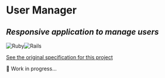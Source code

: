 # User Manager

## _Responsive application to manage users_

![Ruby](https://img.shields.io/badge/ruby-%23CC342D.svg?style=for-the-badge&logo=ruby&logoColor=white)![Rails](https://img.shields.io/badge/rails-%23CC0000.svg?style=for-the-badge&logo=ruby-on-rails&logoColor=white)

[See the original specification for this project](https://github.com/umanni/Fullstack-Developer/blob/master/README.md)

🚧 Work in progress...
